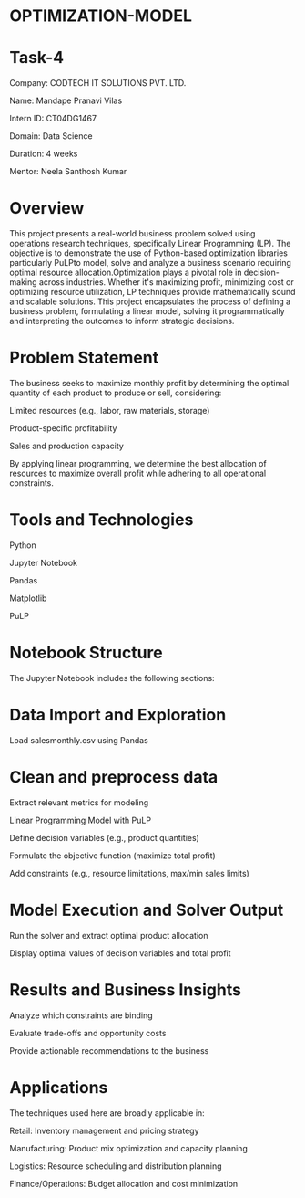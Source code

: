 # OPTIMIZATION-MODEL

# Task-4

Company: CODTECH IT SOLUTIONS PVT. LTD.

Name: Mandape Pranavi Vilas

Intern ID: CT04DG1467

Domain: Data Science

Duration: 4 weeks

Mentor: Neela Santhosh Kumar

# Overview

This project presents a real-world business problem solved using operations research techniques, specifically Linear Programming (LP). The objective is to demonstrate the use of Python-based optimization libraries particularly PuLPto model, solve and analyze a business scenario requiring optimal resource allocation.Optimization plays a pivotal role in decision-making across industries. Whether it's maximizing profit, minimizing cost or optimizing resource utilization, LP techniques provide mathematically sound and scalable solutions. This project encapsulates the process of defining a business problem, formulating a linear model, solving it programmatically and interpreting the outcomes to inform strategic decisions.

# Problem Statement

The business seeks to maximize monthly profit by determining the optimal quantity of each product to produce or sell, considering:

Limited resources (e.g., labor, raw materials, storage)

Product-specific profitability

Sales and production capacity

By applying linear programming, we determine the best allocation of resources to maximize overall profit while adhering to all operational constraints.

# Tools and Technologies

Python

Jupyter Notebook

Pandas

Matplotlib

PuLP

# Notebook Structure

The Jupyter Notebook includes the following sections:

# Data Import and Exploration

Load salesmonthly.csv using Pandas

# Clean and preprocess data

Extract relevant metrics for modeling

Linear Programming Model with PuLP

Define decision variables (e.g., product quantities)

Formulate the objective function (maximize total profit)

Add constraints (e.g., resource limitations, max/min sales limits)

# Model Execution and Solver Output

Run the solver and extract optimal product allocation

Display optimal values of decision variables and total profit

# Results and Business Insights

Analyze which constraints are binding

Evaluate trade-offs and opportunity costs

Provide actionable recommendations to the business

# Applications

The techniques used here are broadly applicable in:

Retail: Inventory management and pricing strategy

Manufacturing: Product mix optimization and capacity planning

Logistics: Resource scheduling and distribution planning

Finance/Operations: Budget allocation and cost minimization








